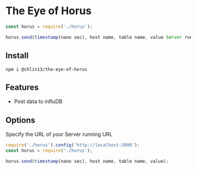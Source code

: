 # The Eye of Horus



```js
const horus = require('./horus');

horus.send(timestamp(nano sec), host name, table name, value Server running URL);
```

## Install
```
npm i @chlin13/the-eye-of-horus
```

## Features
*  Post data to influDB

## Options
Specify the URL of your Server running URL
```js
require('./horus').config('http://localhost:3000');
const horus = require('./horus');

horus.send(timestamp(nano sec), host name, table name, value);
```